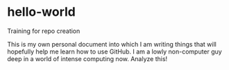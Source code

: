 # hello-world
Training for repo creation

This is my own personal document into which I am writing things that will hopefully help me learn how to use GitHub. I am a lowly non-computer guy deep in a world of intense computing now. Analyze this!
